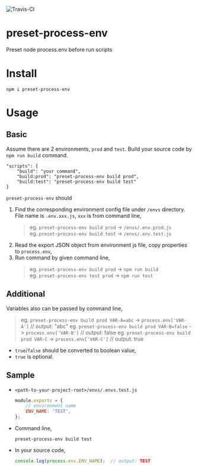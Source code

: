 ![Travis-CI](https://travis-ci.org/bradwoo8621/preset-process-env.svg?branch=master)

# preset-process-env
Preset node process.env before run scripts

# Install
`npm i preset-process-env`

# Usage
## Basic
Assume there are 2 environments, `prod` and `test`. Build your source code by `npm run build` command.

```javscript
"scripts": {
	"build": "your command",
	"build:prod": "preset-process-env build prod",
	"build:test": "preset-process-env build test"
}
```
`preset-process-env` should  
1. Find the corresponding environment config file under `/envs` directory. File name is `.env.xxx.js`, `xxx` is from command line,  
	> eg. `preset-process-env build prod` -> `/envs/.env.prod.js`  
	> eg. `preset-process-env build test` -> `/envs/.env.test.js`  
2. Read the export JSON object from environment js file, copy properties to `process.env`,
3. Run command by given command line,  
	> eg. `preset-process-env build prod` -> `npm run build`  
	> eg. `preset-process-env test prod` -> `npm run test`  

## Additional
Variables also can be passed by command line,  
> eg. `preset-process-env build prod VAR-A=abc` -> `process.env['VAR-A']` // output: "abc"
> eg. `preset-process-env build prod VAR-B=false` -> `process.env['VAR-B']` // output: false
> eg. `preset-process-env build prod VAR-C` -> `process.env['VAR-C']` // output: true

* `true`/`false` should be converted to boolean value,  
* `true` is optional.

## Sample
* `<path-to-your-project-root>/envs/.envs.test.js`  
	```javascript
	module.exports = {
		// environment name
		ENV_NAME: 'TEST',
	};
	```
* Command line,
	```
	preset-process-env build test
	```
* In your source code,
	```javascript
	console.log(process.env.ENV_NAME);	// output: TEST
	```
